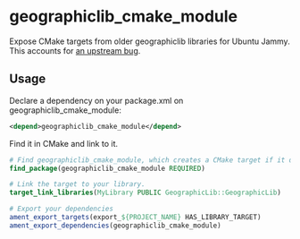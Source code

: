 # geographiclib_cmake_module

Expose CMake targets from older geographiclib libraries for Ubuntu Jammy.
This accounts for
[an upstream bug](https://bugs.launchpad.net/ubuntu/+source/geographiclib/+bug/1805173). 

## Usage

Declare a dependency on your package.xml on geographiclib_cmake_module:
```xml
<depend>geographiclib_cmake_module</depend>
```

Find it in CMake and link to it.
```cmake
# Find geographiclib_cmake_module, which creates a CMake target if it doesn't exist.
find_package(geographiclib_cmake_module REQUIRED)

# Link the target to your library.
target_link_libraries(MyLibrary PUBLIC GeographicLib::GeographicLib)

# Export your dependencies
ament_export_targets(export_${PROJECT_NAME} HAS_LIBRARY_TARGET)
ament_export_dependencies(geographiclib_cmake_module)
```

